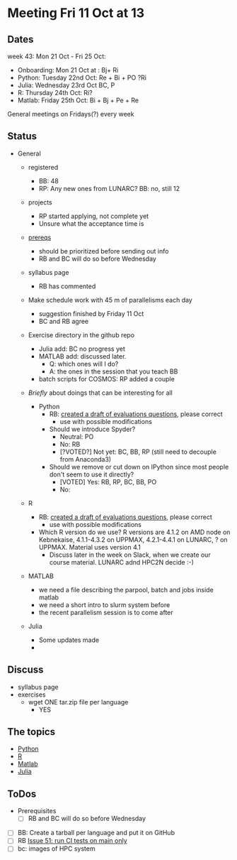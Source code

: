 # Meeting Fri 11 Oct at 13

## Dates

week 43: Mon 21 Oct - Fri 25 Oct:

- Onboarding: Mon 21 Oct at : Bj+ Ri
- Python: Tuesday 22nd Oct: Re + Bi + PO ?Ri
- Julia: Wednesday 23rd Oct BC, P
- R: Thursday 24th Oct: Ri?
- Matlab: Friday 25th Oct: Bi + Bj + Pe + Re

General meetings on Fridays(?) every week

## Status

- General
    - registered
        - BB: 48
        - RP: Any new ones from LUNARC? BB: no, still 12
    - projects
        - RP started applying, not complete yet
        - Unsure what the acceptance time is
    - [prereqs](https://uppmax.github.io/R-matlab-julia-HPC/prereqs.html)
        - should be prioritized before sending out info
        - RB and BC will do so before Wednesday
    - syllabus page
        - RB has commented
    - Make schedule work with 45 m of parallelisms each day
        - suggestion finished by Friday 11 Oct
        - BC and RB agree
    - Exercise directory in the github repo
        - Julia add: BC no progress yet
        - MATLAB add: discussed later.
            - Q: which ones will I do?
            - A: the ones in the session that you teach BB
        - batch scripts for COSMOS: RP added a couple

    - *Briefly* about doings that can be interesting for all
        - Python
            - RB: [created a draft of evaluations questions](https://github.com/UPPMAX/R-matlab-julia-HPC/tree/main/evaluations/20241022), please correct
                - use with possible modifications
            - Should we introduce Spyder?
                - Neutral: PO
                - No: RB
                - [?VOTED?] Not yet: BC, BB, RP (still need to decouple from Anaconda3)
            - Should we remove or cut down on IPython since most people don't seem to use it directly?
                - [VOTED] Yes: RB, RP, BC, BB, PO
                - No:
    - R
        - RB: [created a draft of evaluations questions](https://github.com/UPPMAX/R-matlab-julia-HPC/tree/main/evaluations/20241024), please correct
            - use with possible modifications
        - Which R version do we use? R versions are 4.1.2 on AMD node on Kebnekaise, 4.1.1-4.3.2 on UPPMAX, 4.2.1-4.4.1 on LUNARC, ? on UPPMAX. Material uses version 4.1
            - Discuss later in the week on Slack, when we create our course material. LUNARC adnd HPC2N decide :-)
    - MATLAB
        - we need a file describing the parpool, batch and jobs inside matlab
        - we need a short intro to slurm system before
        - the recent parallelism session is to come after
    - Julia
        - Some updates made
        -

## Discuss

- syllabus page
- exercises
    - wget ONE tar.zip file per language
        - YES


## The topics

- [Python](https://hackmd.io/o_b5yHAJRBeQfTbNvYOK2A#)
- [R](https://hackmd.io/gV_gdctHQPWz6eElFWfq6Q#)
- [Matlab](https://hackmd.io/RTujs9MnS0ehsGD7ufNBfA#)
- [Julia](https://hackmd.io/ERX9FIgyR_6wDbmcqi_8HA#)

## ToDos

- Prerequisites
    - [ ] RB and BC will do so before Wednesday
- [ ] BB: Create a tarball per language and put it on GitHub
- [ ] RB [Issue 51: run CI tests on main only](https://github.com/UPPMAX/R-matlab-julia-HPC/issues/51)
- [ ] bc: images of HPC system
